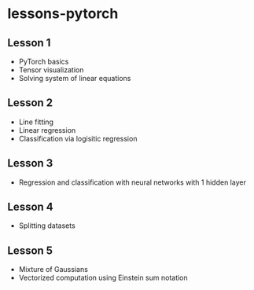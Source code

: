 # lessons-pytorch

## Lesson 1

- PyTorch basics
- Tensor visualization
- Solving system of linear equations

## Lesson 2

- Line fitting
- Linear regression
- Classification via logisitic regression

## Lesson 3

- Regression and classification with neural networks with 1 hidden layer

## Lesson 4

- Splitting datasets

## Lesson 5

- Mixture of Gaussians
- Vectorized computation using Einstein sum notation
